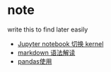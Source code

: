 # note
write this to find later easily
- [Jupyter notebook 切换 kernel](https://www.jianshu.com/p/d621980820d5)
- [markdown 语法解读](https://github.com/guodongxiaren/README#%E5%9B%BE%E7%89%87)
- [pandas使用](./use_pandas.md)